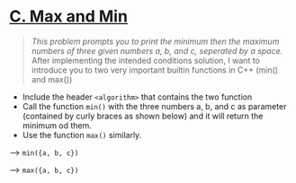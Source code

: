# [C. Max and Min](https://codeforces.com/group/6uhngucRCe/contest/429334/problem/C)
> *This problem prompts you to print the minimum then the maximum numbers of three given numbers a, b, and c, seperated by a space.*
After implementing the intended conditions solution, I want to introduce you to two very important builtin functions in C++ (min() and max())
+ Include the header ```<algorithm>``` that contains the two function
+ Call the function ```min()``` with the three numbers a, b, and c as parameter (contained by curly braces as shown below) and it will return the minimum od them.
+ Use the function ```max()``` similarly.

--> ```min({a, b, c})```

--> ```max({a, b, c})```

